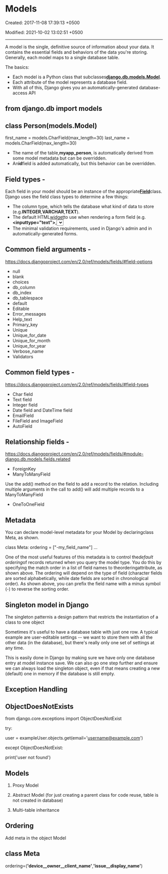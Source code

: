 # Models

Created: 2017-11-08 17:39:13 +0500

Modified: 2021-10-02 13:02:51 +0500

---

A model is the single, definitive source of information about your data. It contains the essential fields and behaviors of the data you're storing. Generally, each model maps to a single database table.

The basics:

- Each model is a Python class that subclasses[**django.db.models.Model**](https://docs.djangoproject.com/en/1.11/ref/models/instances/#django.db.models.Model).
- Each attribute of the model represents a database field.
- With all of this, Django gives you an automatically-generated database-access API

## from django.db import models

## class Person(models.Model)

first_name = models.CharField(max_length=30)
last_name = models.CharField(max_length=30)

- The name of the table,**myapp_person**, is automatically derived from some model metadata but can be overridden.
- An**id**field is added automatically, but this behavior can be overridden.

## Field types -

Each field in your model should be an instance of the appropriate[**Field**](https://docs.djangoproject.com/en/1.11/ref/models/fields/#django.db.models.Field)class. Django uses the field class types to determine a few things:

- The column type, which tells the database what kind of data to store (e.g.**INTEGER**,**VARCHAR**,**TEXT**).
- The default HTML[widget](https://docs.djangoproject.com/en/1.11/ref/forms/widgets/)to use when rendering a form field (e.g.**<inputtype="text">**,**<select>**).
- The minimal validation requirements, used in Django's admin and in automatically-generated forms.

## Common field arguments -

<https://docs.djangoproject.com/en/2.0/ref/models/fields/#field-options>

- null
- blank
- choices
- db_column
- db_index
- db_tablespace
- default
- Editable
- Error_messages
- Help_text
- Primary_key
- Unique
- Unique_for_date
- Unique_for_month
- Unique_for_year
- Verbose_name
- Validators

## Common field types -

<https://docs.djangoproject.com/en/2.0/ref/models/fields/#field-types>

- Char field
- Text field
- Integer field
- Date field and DateTime field
- EmailField
- FileField and ImageField
- AutoField

## Relationship fields -

<https://docs.djangoproject.com/en/2.0/ref/models/fields/#module-django.db.models.fields.related>

- ForeignKey
- ManyToManyField

Use the add() method on the field to add a record to the relation. Including multiple arguments in the call to add() will add multiple records to a ManyToManyField

- OneToOneField

## Metadata

You can declare model-level metadata for your Model by declaringclass Meta, as shown.

class Meta:
ordering = ["-my_field_name"]
...

One of the most useful features of this metadata is to control the*default ordering*of records returned when you query the model type. You do this by specifying the match order in a list of field names to theorderingattribute, as shown above. The ordering will depend on the type of field (character fields are sorted alphabetically, while date fields are sorted in chronological order). As shown above, you can prefix the field name with a minus symbol (-) to reverse the sorting order.

## Singleton model in Django

The singleton patternis a design pattern that restricts the instantiation of a class to one object

Sometimes it's useful to have a database table with just one row. A typical example are user-editable settings -- we want to store them with all the other data (in the database), but there's really only one set of settings at any time.

This is easily done in Django by making sure we have only one database entry at model instance save. We can also go one step further and ensure we can always load the singleton object, even if that means creating a new (default) one in memory if the database is still empty.

## Exception Handling

## ObjectDoesNotExists

from django.core.exceptions import ObjectDoesNotExist

try:

user = exampleUser.objects.get(email='username@example.com')

except ObjectDoesNotExist:

print('user not found')

## Models

1. Proxy Model

2. Abstract Model (for just creating a parent class for code reuse, table is not created in database)

3. Multi-table inheritance

## Ordering

Add meta in the object Model

## class Meta

ordering=(**'device__owner__client_name'**,**'issue__display_name'**)
